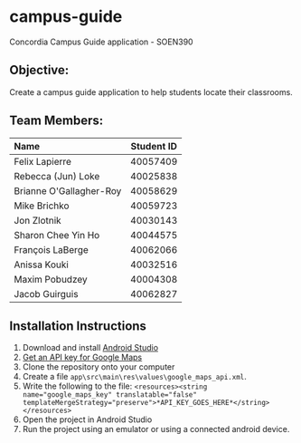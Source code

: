 # campus-guide
Concordia Campus Guide application - SOEN390


## Objective:
Create a campus guide application to help students locate their classrooms.

## Team Members:

| Name                    |Student ID| 
|:------------------------|:--------:|
| Felix Lapierre          | 40057409 |
| Rebecca (Jun) Loke      | 40025838 |
| Brianne O'Gallagher-Roy | 40058629 |
| Mike Brichko            | 40059723 |
| Jon Zlotnik             | 40030143 |
| Sharon Chee Yin Ho      | 40044575 |
| François LaBerge        | 40062066 |
| Anissa Kouki            | 40032516 |
| Maxim Pobudzey          | 40004308 |
| Jacob Guirguis          | 40062827 |

## Installation Instructions
1. Download and install [Android Studio](https://developer.android.com/studio)
1. [Get an API key for Google Maps](https://developers.google.com/maps/documentation/android-sdk/get-api-key)
1. Clone the repository onto your computer
1. Create a file `app\src\main\res\values\google_maps_api.xml`.
1. Write the following to the file: `<resources><string name="google_maps_key" translatable="false" templateMergeStrategy="preserve">*API_KEY_GOES_HERE*</string></resources>`
1. Open the project in Android Studio
1. Run the project using an emulator or using a connected android device.
